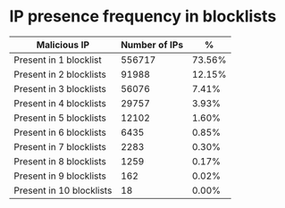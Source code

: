 # IP presence frequency in blocklists
| Malicious IP | Number of IPs | % |
|----|----|----|
| Present in 1 blocklist | 556717 | 73.56% |
| Present in 2 blocklists | 91988 | 12.15% |
| Present in 3 blocklists | 56076 | 7.41% |
| Present in 4 blocklists | 29757 | 3.93% |
| Present in 5 blocklists | 12102 | 1.60% |
| Present in 6 blocklists | 6435 | 0.85% |
| Present in 7 blocklists | 2283 | 0.30% |
| Present in 8 blocklists | 1259 | 0.17% |
| Present in 9 blocklists | 162 | 0.02% |
| Present in 10 blocklists | 18 | 0.00% |
